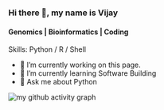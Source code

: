 ### Hi there 👋, my name is Vijay
#### Genomics | Bioinformatics | Coding

Skills: Python / R / Shell

- 🔭 I’m currently working on this page. 
- 🌱 I’m currently learning Software Building 
- 💬 Ask me about Python 


![my github activity graph](https://activity-graph.herokuapp.com/graph?username=v-lakhujani&bg_color=22272e&color=9BE8A8&line=9BE8A8&point=40C363&area=false&hide_border=true)

